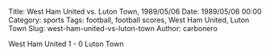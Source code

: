 Title: West Ham United vs. Luton Town, 1989/05/06
Date: 1989/05/06 00:00
Category: sports
Tags: football, football scores, West Ham United, Luton Town
Slug: west-ham-united-vs-luton-town
Author: carbonero


West Ham United 1 - 0 Luton Town
